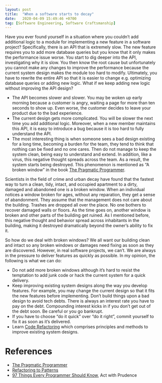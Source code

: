 ```yaml
---
layout: post
title:  "When a software starts to decay"
date:   2020-04-09 15:49:46 +0700
tag: [Software Engineering, Software Craftsmanship]
---
```

Have you ever found yourself in a situation where you couldn’t add additional logic to a module for implementing a new feature in a software project? Specifically, there is an API that is extremely slow. The new feature requires you to add more database queries but you know that it only makes the performance issue worse. You start to dig deeper into the API, investigating why it is slow. You then know the root cause but unfortunately you cannot make any changes to improve the performance because the current system design makes the module too hard to modify. Ultimately, you have to rewrite the entire API so that it is easier to change e.g. optimizing database queries or adding new logic. What if we keep adding new logic without improving the API design?

- The API becomes slower and slower. You may be woken up early morning because a customer is angry, waiting a page for more than ten seconds to show up. Even worse, the customer decides to leave your product due to the bad experience.
- The current design gets more complicated. You will be slower the next time you add additional logic. Moreover, when a new member maintains this API, it is easy to introduce a bug because it is too hard to fully understand the API.
- The most interesting thing is when someone sees a bad design existing for a long time, becoming a burden for the team, they tend to think that nothing can be fixed and no one cares. Then do not manage to keep the system clean, being easy to understand and extend. In addition, like a virus, this negative thought spreads across the team. As a result, the system starts being destroyed. This phenomenon is mentioned as “A broken window” in the book [The Pragmatic Programmer](https://www.amazon.com/Pragmatic-Programmer-special-David-Thomas/dp/0135957052/).

Scientists in the field of crime and urban decay have found that the fastest way to turn a clean, tidy, intact, and occupied apartment to a dirty, damaged and abandoned one is a broken window. When an individual notices a window broken for ages, without any reparation, they get a sense of abandonment. They assume that the management does not care about the building. Trashes are dropped all over the place. No one bothers to recover damaged walls or floors. As the time goes on, another window is broken and other parts of the building get ruined. As I mentioned before, this negative thought and behavior spread across inhabitants in the building, making it destroyed dramatically beyond the owner’s ability to fix it.

So how do we deal with broken windows? We all want our building clean and intact so any broken windows or damages need fixing as soon as they are discovered. However, in real software projects, we can’t. We are always in the pressure to deliver features as quickly as possible. In my opinion, the following is what we can do:
- Do not add more broken windows although it’s hard to resist the temptation to add junk code or hack the current system for a quick delivery.
- Keep improving existing system designs along the way you develop features. For example, you may change the current design so that it fits the new features before implementing. Don’t build things upon a bad design to avoid tech debts. There is always an interest rate you have to pay on the debt. Compounding interest kicks in if you don’t get out of the debt soon. Be careful or you go bankrupt.
- If you have to choose “do it quick” over “do it right”, commit yourself to fix it as soon as it’s delivered.
- Learn [Code Refactoring](https://en.wikipedia.org/wiki/Code_refactoring) which comprises principles and methods to improve existing system designs.

# References

- [The Pragmatic Programmer](https://www.amazon.com/Pragmatic-Programmer-special-David-Thomas/dp/0135957052/)
- [Refactoring to Patterns](https://www.amazon.com/Refactoring-Patterns-Joshua-Kerievsky/dp/0321213351)
- [97 Things Every Programmer Should Know](https://www.amazon.com/Things-Every-Programmer-Should-Know/dp/0596809484), Act with Prudence
